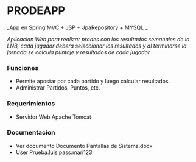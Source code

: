 # PRODEAPP
 
_App en Spring MVC + JSP + JpaRepository + MYSQL _
 
_Aplicacion Web para realizar prodes con los resultados semanales de la LNB, cada jugador debera seleccionar los resultados y al terminarse la jornada se calcula puntaje y resultados de cada jugador._

### Funciones ###

* Permite apostar por cada partido y luego calcular resultados.
* Administrar Partidos, Puntos, etc.

### Requerimientos ###

* Servidor Web Apache Tomcat
  
### Documentacion ###  

* Ver documento Documento Pantallas de Sistema.docx
* User Prueba:luis pass:mari123
